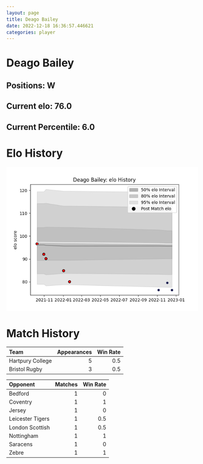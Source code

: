 ```yaml
---  
layout: page  
title: Deago Bailey  
date: 2022-12-18 16:36:57.446621  
categories: player  
---
```

# Deago Bailey

## Positions: W

## Current elo: 76.0

## Current Percentile: 6.0

# Elo History


![elo history](history_DeagoBailey.png)
# Match History


| Team             |   Appearances |   Win Rate |
|:-----------------|--------------:|-----------:|
| Hartpury College |             5 |        0.5 |
| Bristol Rugby    |             3 |        0.5 |

| Opponent         |   Matches |   Win Rate |
|:-----------------|----------:|-----------:|
| Bedford          |         1 |        0   |
| Coventry         |         1 |        1   |
| Jersey           |         1 |        0   |
| Leicester Tigers |         1 |        0.5 |
| London Scottish  |         1 |        0.5 |
| Nottingham       |         1 |        1   |
| Saracens         |         1 |        0   |
| Zebre            |         1 |        1   |